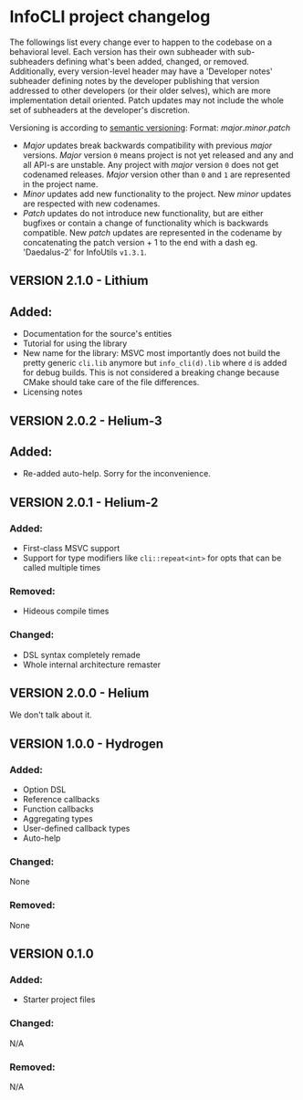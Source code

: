 # InfoCLI project changelog

The followings list every change ever to happen to the codebase on a behavioral level.
Each version has their own subheader with sub-subheaders defining what's been added, changed, or removed. 
Additionally, every version-level header may have a 'Developer notes' subheader defining notes
by the developer publishing that version addressed to other developers (or their older selves),
which are more implementation detail oriented.
Patch updates may not include the whole set of subheaders at the developer's discretion.

Versioning is according to [semantic versioning](https://semver.org):
Format: *major*.*minor*.*patch*
 - *Major* updates break backwards compatibility with previous *major* versions.
 *Major* version `0` means project is not yet released and any and all API-s
 are unstable. Any project with *major* version `0` does not get codenamed releases.
 *Major* version other than `0` and `1` are represented in the project name.
 - *Minor* updates add new functionality to the project. New *minor* updates
 are respected with new codenames.
 - *Patch* updates do not introduce new functionality, but are either bugfixes
 or contain a change of functionality which is backwards compatible.
 New *patch* updates are represented in the codename by concatenating the patch
 version + 1 to the end with a dash eg. 'Daedalus-2' for InfoUtils `v1.3.1`.

## VERSION 2.1.0 - Lithium

## Added:
 - Documentation for the source's entities
 - Tutorial for using the library
 - New name for the library: MSVC most importantly does not build the pretty
   generic `cli.lib` anymore but `info_cli(d).lib` where `d` is added for 
   debug builds. This is not considered a breaking change because CMake should
   take care of the file differences.
 - Licensing notes

## VERSION 2.0.2 - Helium-3

## Added:
 - Re-added auto-help. Sorry for the inconvenience.

## VERSION 2.0.1 - Helium-2

### Added:
 - First-class MSVC support
 - Support for type modifiers like `cli::repeat<int>` for opts that can 
   be called multiple times
 
### Removed:
 - Hideous compile times
 
### Changed: 
 - DSL syntax completely remade
 - Whole internal architecture remaster

## VERSION 2.0.0 - Helium

We don't talk about it.

## VERSION 1.0.0 - Hydrogen

### Added:
 - Option DSL
 - Reference callbacks
 - Function callbacks
 - Aggregating types
 - User-defined callback types
 - Auto-help
 
### Changed: 
 None
 
### Removed:
 None

## VERSION 0.1.0

### Added:
 - Starter project files
 
### Changed: 
 N/A
 
### Removed:
 N/A
